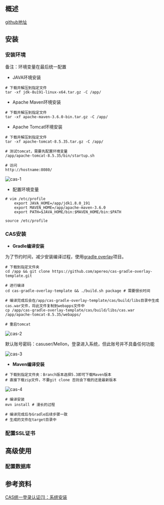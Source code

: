## 概述

[github地址](https://github.com/apereo/cas)

## 安装
### 安装环境
备注：环境变量在最后统一配置

* JAVA环境安装

```
# 下载并解压到指定文件
tar -xf jdk-8u191-linux-x64.tar.gz -C /app/
```

* Apache Maven环境安装

```
# 下载并解压到指定文件
tar -xf apache-maven-3.6.0-bin.tar.gz -C /app/
```

* Apache Tomcat环境安装

```
# 下载并解压到指定文件
tar -xf apache-tomcat-8.5.35.tar.gz -C /app/

# 测试tomcat，需要先配置环境变量
/app/apache-tomcat-8.5.35/bin/startup.sh

# 访问
http://hostname:8080/
```

![cas-1](https://github.com/bloodzer0/Enterprise_Security_Build--Open_Source/raw/master/Infrastructure%20Security/Identity%20Access%20Security/img/cas-1.png)

* 配置环境变量

```
# vim /etc/profile
	export JAVA_HOME=/app/jdk1.8.0_191
	export MAVEN_HOME=/app/apache-maven-3.6.0
	export PATH=$JAVA_HOME/bin:$MAVEN_HOME/bin:$PATH

source /etc/profile
```

### CAS安装

* **Gradle编译安装**

为了节约时间，减少安装编译过程，使用[gradle overlay](https://github.com/apereo/cas-gradle-overlay-template)项目。

```
# 下载到指定文件夹
cd /app && git clone https://github.com/apereo/cas-gradle-overlay-template.git

# 进行编译
cd cas-gradle-overlay-template && ./build.sh package # 需要很长时间

# 编译完成后会在/app/cas-gradle-overlay-template/cas/build/libs目录中生成cas.war文件，将此文件复制到webapps文件中
cp /app/cas-gradle-overlay-template/cas/build/libs/cas.war /app/apache-tomcat-8.5.35/webapps/

# 重启tomcat
```

![cas-2](https://github.com/bloodzer0/Enterprise_Security_Build--Open_Source/raw/master/Infrastructure%20Security/Identity%20Access%20Security/img/cas-2.png)

默认账号密码：casuser/Mellon，登录进入系统，但此账号并不具备任何功能

![cas-3](https://github.com/bloodzer0/Enterprise_Security_Build--Open_Source/raw/master/Infrastructure%20Security/Identity%20Access%20Security/img/cas-3.png)

* **Maven编译安装**

```
# 下载到指定文件夹：Branch版本选择5.3即可下载Maven版本
# 直接下载zip文件，不要git clone 否则会下载的还是最新版本
```

![cas-4](https://github.com/bloodzer0/Enterprise_Security_Build--Open_Source/raw/master/Infrastructure%20Security/Identity%20Access%20Security/img/cas-4.png)

```
# 编译安装
mvn install # 漫长的过程

# 编译完成后与Gradle后续步骤一致
# 生成的文件在target目录中
```

### 配置SSL证书

## 高级使用
### 配置数据库

## 参考资料
[CAS统一登录认证(1)：系统安装](https://blog.csdn.net/oLinBSoft/article/details/81910775)
